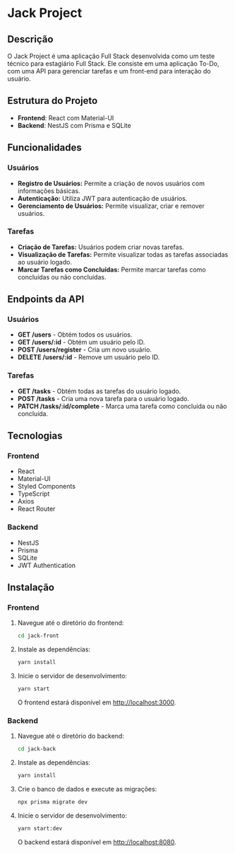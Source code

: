 # Jack Project

## Descrição

O Jack Project é uma aplicação Full Stack desenvolvida como um teste técnico para estagiário Full Stack. Ele consiste em uma aplicação To-Do, com uma API para gerenciar tarefas e um front-end para interação do usuário.

## Estrutura do Projeto

- **Frontend**: React com Material-UI
- **Backend**: NestJS com Prisma e SQLite

## Funcionalidades

### Usuários
- **Registro de Usuários:** Permite a criação de novos usuários com informações básicas.
- **Autenticação:** Utiliza JWT para autenticação de usuários.
- **Gerenciamento de Usuários:** Permite visualizar, criar e remover usuários.

### Tarefas
- **Criação de Tarefas:** Usuários podem criar novas tarefas.
- **Visualização de Tarefas:** Permite visualizar todas as tarefas associadas ao usuário logado.
- **Marcar Tarefas como Concluídas:** Permite marcar tarefas como concluídas ou não concluídas.

## Endpoints da API

### Usuários
- **GET /users** - Obtém todos os usuários.
- **GET /users/:id** - Obtém um usuário pelo ID.
- **POST /users/register** - Cria um novo usuário.
- **DELETE /users/:id** - Remove um usuário pelo ID.

### Tarefas
- **GET /tasks** - Obtém todas as tarefas do usuário logado.
- **POST /tasks** - Cria uma nova tarefa para o usuário logado.
- **PATCH /tasks/:id/complete** - Marca uma tarefa como concluída ou não concluída.

## Tecnologias

### Frontend

- React
- Material-UI
- Styled Components
- TypeScript
- Axios
- React Router

### Backend

- NestJS
- Prisma
- SQLite
- JWT Authentication

## Instalação

### Frontend

1. Navegue até o diretório do frontend:

    ```bash
    cd jack-front
    ```

2. Instale as dependências:

    ```bash
    yarn install
    ```

3. Inicie o servidor de desenvolvimento:

    ```bash
    yarn start
    ```

   O frontend estará disponível em [http://localhost:3000](http://localhost:3000).

### Backend

1. Navegue até o diretório do backend:

    ```bash
    cd jack-back
    ```

2. Instale as dependências:

    ```bash
    yarn install
    ```

3. Crie o banco de dados e execute as migrações:

    ```bash
    npx prisma migrate dev
    ```

4. Inicie o servidor de desenvolvimento:

    ```bash
    yarn start:dev
    ```

   O backend estará disponível em [http://localhost:8080](http://localhost:8080).